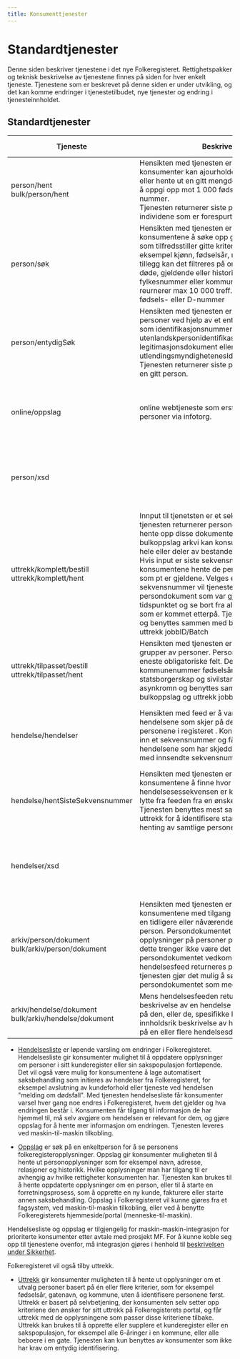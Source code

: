 ```yaml
---
title: Konsumenttjenester
---
```

# Standardtjenester
Denne siden beskriver tjenestene i det nye Folkeregisteret. 
Rettighetspakker og teknisk beskrivelse av tjenestene finnes på siden for hver enkelt tjeneste. Tjenestene som er beskrevet på denne siden er under utvikling, og det kan komme endringer i tjenestetilbudet, nye tjenester og endring i tjenesteinnholdet.


## Standardtjenester
| Tjeneste | Beskrivelse | Tilgjengelig i rettighetspakker | 
|----------|-----------------------------------------------|--------|
| person/hent <br> bulk/person/hent |Hensikten med tjenesten er å tillate at konsumenter kan ajourholde sitt kunderegister eller hente ut en gitt mengde med personer. Ved å oppgi opp mot 1 000 fødsels- eller D-nummer. <br> Tjenesten returnerer siste persondokument for individene som er forespurt. | Offentlig med hjemmel, <br> Offentlig uten hjemmel, <br> Bank-og-Finans     |
|person/søk | Hensikten med tjenesten er å tillate konsumentene å søke opp grupper av personer som tilfredsstiller gitte kriterier. Kriteriene er for eksempel kjønn, fødselsår, navn, adresse. I tillegg kan det filtreres på om man skal inkludere døde, gjeldende eller historiske opplysninger, fylkesnummer eller kommunenummer. Tjenesten reurnerer max 10 000 treff. Tjenesten returnerer fødsels- eller D-nummer |Offentlig med hjemmel, <br>Offentlig uten hjemmel, <br>Bank og Finans |
|person/entydigSøk|Hensikten med tjenesten er å tillate søk på personer ved hjelp av et entyidge opplysninger som identifikasjonsnummer, utenlandskpersonidentifikasjon, legitimasjonsdokument eller utlendingsmyndighetenesIdentifikasjonsnummer. Tjenesten returnerer siste persondokument for en gitt person. |Offentlig med hjemmel, <br>Offentlig uten hjemmel, <br>Bank og Finans, <br>Presse, <br>Private foretak|
|online/oppslag|online webtjeneste som erstatter dagens søk på personer via infotorg.| Offentlig med hjemmel, <br>Offentlig uten hjemmel, <br>Bank og Finans, <br>Presse, <br>Private foretak |
|person/xsd |  | Offentlig med hjemmel, <br>Offentlig uten hjemmel, <br>Bank og Finans, <br>Presse, <br>Private foretak |
|uttrekk/komplett/bestill <br> uttrekk/komplett/hent |Innput til tjenetsten er et sekvensnummer og tjenesten returnerer persondokumenter. Ved å hente opp disse dokumentene gjennom bulkoppslag arkvi kan konsumentene hente ut hele eller deler av bestanden i folkeregisteret. Hvis input er siste sekvensnummer vil konsumentene hente de persondokumentene som pt er gjeldene.  Velges et lavere sekvensnummer vil tjenesten hente alle persondokument som var gjeldende på dette tidspunktet og se bort fra alle persondokument som er kommet etterpå. Tjenesten er asynkron og benyttes sammen med bulkoppslag og uttrekk jobbID/Batch| Offentlig med hjemmel |
|uttrekk/tilpasset/bestill <br> uttrekk/tilpasset/hent |Hensikten med tjenesten er å tillate søk på grupper av personer. Personstaustyper er eneste obligatoriske felt. Det kan også søler å kommunenummer fødselsår, dødsår, kjønn, statsborgerskap og sivilstandstype.  Tjenesten er asynkromn og benyttes sammen med bulkoppslag og uttrekk jobbID/batch| Offentlig med hjemmel, <br> Offentlig uten hjemmel |
|hendelse/hendelser|Hensikten med feed er å varsle om de hendelsene som skjer på de forskjellige personene i registeret . Konsumentene sender inn et sekvensnummer og får returnert alle hendelsene som har skjedd i registeret fra og med innsendte sekvensnummer.| Offentlig med hjemmel, <br>Offentlig uten hjemmel, <br>Bank og Finans, <br>Presse, <br>Private foretak |
|hendelse/hentSisteSekvensnummer|Hensikten med tjenesten er å gjøre det mulig for konsumentene å finne hvor langt hendelsesessekvensen er kommet slik at de kan lytte fra feeden fra en ønsket tidspunkt. Tjenesten benyttes mest sammen med  komplett uttrekk for å identifisere starttidspunkt for henting av samtlige personer i et testmiljø.| Offentlig med hjemmel, <br>Offentlig uten hjemmel, <br>Bank og Finans, <br>Presse, <br>Private foretak |
|hendelser/xsd||Offentlig med hjemmel, <br>Offentlig uten hjemmel, <br>Bank og Finans, <br>Presse, <br>Private foretak|
|arkiv/person/dokument <br> bulk/arkiv/person/dokument |Hensikten med tjenesten er å tillate konsumentene med tilgang til tjenesten søke på en tidligere eller nåværende tilstand for en gitt person. Persondokumentet inneholder komplette opplysninger på personer på et tidspunkt, men dette trenger ikke være det siste persondokumentet vedkommende har. Fra hendelsesfeed returneres persondokumentet og tjenesten gjør det mulig å søke opp persondokumentet som medførte hendelsen.|Offentlig med hjemmel|
|arkiv/hendelse/dokument <br> bulk/arkiv/hendelse/dokument|Mens hendelsesfeeden returnerer en tynn beskrivelse av en hendelse returnerer oppslag på den, eller de, spesifikke hendelsen en mer innholdsrik beskrivelse av hendelsen. Tillater søk på en eller flere hendelsesdokument.|Offentlig med hjemmel|


* [Hendelsesliste](../hendelsesliste) er løpende varsling om endringer i Folkeregisteret. Hendelsesliste gir konsumenter mulighet til å oppdatere opplysninger om personer i sitt kunderegister eller sin sakspopulasjon fortløpende. Det vil også være mulig for konsumentene å lage automatisert saksbehandling som initieres av hendelser fra Folkeregisteret, for eksempel avslutning av kundeforhold eller tjeneste ved hendelsen "melding om dødsfall". 
Med tjenesten hendelsesliste får konsumenter varsel hver gang noe endres i Folkeregisteret, hvem det gjelder og hva endringen består i.  Konsumenten får tilgang til informasjon de har hjemmel til, må selv avgjøre om hendelsen er relevant for dem, og gjøre oppslag for å hente mer informasjon om endringen. Tjenesten leveres ved maskin-til-maskin tilkobling. 

* [Oppslag](../oppslag) er søk på en enkeltperson for å se personens folkeregisteropplysninger. Oppslag gir konsumenter muligheten til å hente ut personopplysninger som for eksempel navn, adresse, relasjoner og historikk. Hvilke opplysninger man har tilgang til er avhengig av hvilke rettigheter konsumenten har. Tjenesten kan brukes til å hente oppdaterte opplysninger om en person, eller til å starte en forretningsprosess, som å opprette en ny kunde, fakturere eller starte annen saksbehandling. 
	Oppslag i Folkeregisteret vil kunne gjøres fra et fagsystem, ved maskin-til-maskin tilkobling, eller ved å benytte Folkeregisterets hjemmeside/portal (menneske-til-maskin). 


Hendelsesliste og oppslag er tilgjengelig for maskin-maskin-integrasjon for prioriterte konsumenter etter avtale med prosjekt MF. For å kunne koble seg opp til tjenestene ovenfor, må integrasjon gjøres i henhold til [beskrivelsen under Sikkerhet](../sikkerhet).

Folkeregisteret vil også tilby uttrekk.

*	[Uttrekk](../uttrekk) gir konsumenter muligheten til å hente ut opplysninger om et utvalg personer basert på én eller flere kriterier, som for eksempel fødselsår, gatenavn, og kommune, uten å identifisere personene først. Uttrekk er basert på selvbetjening, der konsumenten selv setter opp kriteriene den ønsker for sitt uttrekk på Folkeregisterets portal, og får uttrekk  med de opplysningene som passer disse kriteriene tilbake.
Uttrekk kan brukes til å opprette eller supplere et kunderegister eller en sakspopulasjon, for eksempel alle 6-åringer i en kommune, eller alle beboere i en gate. Tjenesten kan kun benyttes av konsumenter som ikke har krav om entydig identifisering.

